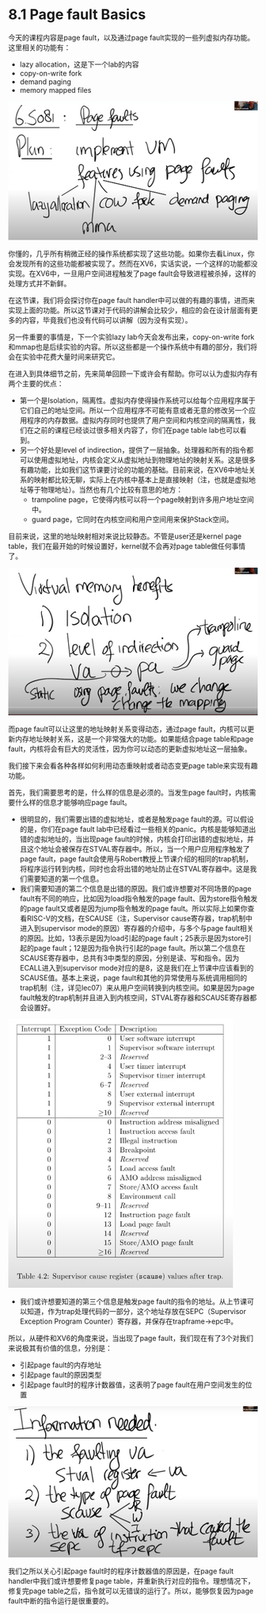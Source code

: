 # 8.1 Page fault Basics

今天的课程内容是page fault，以及通过page fault实现的一些列虚拟内存功能。这里相关的功能有：

* lazy allocation，这是下一个lab的内容
* copy-on-write fork
* demand paging
* memory mapped files

![](../.gitbook/assets/image%20%28307%29.png)

你懂的，几乎所有稍微正经的操作系统都实现了这些功能。如果你去看Linux，你会发现所有的这些功能都被实现了。然而在XV6，实话实说，一个这样的功能都没实现。在XV6中，一旦用户空间进程触发了page fault会导致进程被杀掉，这样的处理方式并不新鲜。

在这节课，我们将会探讨你在page fault handler中可以做的有趣的事情，进而来实现上面的功能。所以这节课对于代码的讲解会比较少，相应的会在设计层面有更多的内容，毕竟我们也没有代码可以讲解（因为没有实现）。

另一件重要的事情是，下一个实验lazy lab今天会发布出来，copy-on-write fork和mmap也是后续实验的内容。所以这些都是一个操作系统中有趣的部分，我们将会在实验中花费大量时间来研究它。

在进入到具体细节之前，先来简单回顾一下或许会有帮助。你可以认为虚拟内存有两个主要的优点：

* 第一个是Isolation，隔离性。虚拟内存使得操作系统可以给每个应用程序属于它们自己的地址空间。所以一个应用程序不可能有意或者无意的修改另一个应用程序的内存数据。虚拟内存同时也提供了用户空间和内核空间的隔离性，我们在之前的课程已经谈过很多相关内容了，你们在page table lab也可以看到。
* 另一个好处是level of indirection，提供了一层抽象。处理器和所有的指令都可以使用虚拟地址，内核会定义从虚拟地址到物理地址的映射关系。这是很多有趣功能，比如我们这节课要讨论的功能的基础。目前来说，在XV6中地址关系的映射都比较无聊，实际上在内核中基本上是直接映射（注，也就是虚拟地址等于物理地址）。当然也有几个比较有意思的地方：
  * trampoline page，它使得内核可以将一个page映射到许多用户地址空间中。
  * guard page，它同时在内核空间和用户空间用来保护Stack空间。

目前来说，这里的地址映射相对来说比较静态。不管是user还是kernel page table，我们在最开始的时候设置好，kernel就不会再对page table做任何事情了。

![](../.gitbook/assets/image%20%28222%29.png)

而page fault可以让这里的地址映射关系变得动态，通过page fault，内核可以更新内存地址映射关系，这是一个非常强大的功能。如果能结合page table和page fault，内核将会有巨大的灵活性，因为你可以动态的更新虚拟地址这一层抽象。

我们接下来会看各种各样如何利用动态重映射或者动态变更page table来实现有趣功能。



首先，我们需要思考的是，什么样的信息是必须的。当发生page fault时，内核需要什么样的信息才能够响应page fault。

* 很明显的，我们需要出错的虚拟地址，或者是触发page fault的源。可以假设的是，你们在page fault lab中已经看过一些相关的panic。内核是能够知道出错的虚拟地址的，当出现page fault的时候，内核会打印出错的虚拟地址，并且这个地址会被保存在STVAL寄存器中。所以，当一个用户应用程序触发了page fault，page fault会使用与Robert教授上节课介绍的相同的trap机制，将程序运行转到内核，同时也会将出错的地址防止在STVAL寄存器中。这是我们需要知道的第一个信息。
* 我们需要知道的第二个信息是出错的原因。我们或许想要对不同场景的page fault有不同的响应，比如因为load指令触发的page fault、因为store指令触发的page fault又或者是因为jump指令触发的page fault。所以实际上如果你查看RISC-V的文档，在SCAUSE（注，Supervisor cause寄存器，trap机制中进入到supervisor mode的原因）寄存器的介绍中，与多个与page fault相关的原因。比如，13表示是因为load引起的page fault；25表示是因为store引起的page fault；12是因为指令执行引起的page fault。所以第二个信息在SCAUSE寄存器中，总共有3中类型的原因，分别是读、写和指令。因为ECALL进入到supervisor mode对应的是8，这是我们在上节课中应该看到的SCAUSE值。基本上来说，page fault和其他的异常使用与系统调用相同的trap机制（注，详见lec07）来从用户空间转换到内核空间。如果是因为page fault触发的trap机制并且进入到内核空间，STVAL寄存器和SCAUSE寄存器都会设置好。

![](../.gitbook/assets/image%20%28259%29.png)

* 我们或许想要知道的第三个信息是触发page fault的指令的地址。从上节课可以知道，作为trap处理代码的一部分，这个地址存放在SEPC（Supervisor Exception Program Counter）寄存器，并保存在trapframe-&gt;epc中。

所以，从硬件和XV6的角度来说，当出现了page fault，我们现在有了3个对我们来说极其有价值的信息，分别是：

* 引起page fault的内存地址
* 引起page fault的原因类型
* 引起page fault时的程序计数器值，这表明了page fault在用户空间发生的位置

![](../.gitbook/assets/image%20%28296%29.png)

我们之所以关心引起page fault时的程序计数器值的原因是，在page fault handler中我们或许想要修复page table，并重新执行对应的指令。理想情况下，修复完page table之后，指令就可以无错误的运行了。所以，能够恢复因为page fault中断的指令运行是很重要的。

